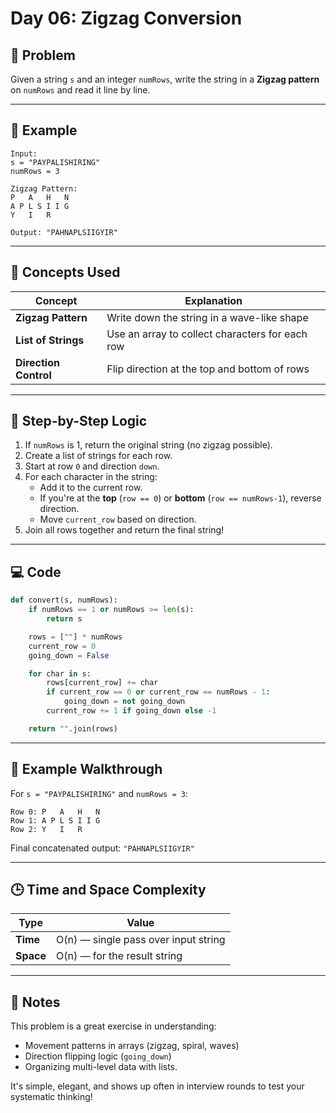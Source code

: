 # Day 06: Zigzag Conversion

## 🧠 Problem

Given a string `s` and an integer `numRows`, write the string in a **Zigzag pattern** on `numRows` and read it line by line.

---

## 🧪 Example

```
Input:
s = "PAYPALISHIRING"
numRows = 3

Zigzag Pattern:
P   A   H   N
A P L S I I G
Y   I   R

Output: "PAHNAPLSIIGYIR"
```

---

## 🧰 Concepts Used

| Concept                | Explanation                                        |
|-------------------------|----------------------------------------------------|
| **Zigzag Pattern**      | Write down the string in a wave-like shape          |
| **List of Strings**     | Use an array to collect characters for each row     |
| **Direction Control**   | Flip direction at the top and bottom of rows        |

---

## 🧠 Step-by-Step Logic

1. If `numRows` is 1, return the original string (no zigzag possible).
2. Create a list of strings for each row.
3. Start at row `0` and direction `down`.
4. For each character in the string:
    - Add it to the current row.
    - If you're at the **top** (`row == 0`) or **bottom** (`row == numRows-1`), reverse direction.
    - Move `current_row` based on direction.
5. Join all rows together and return the final string!

---

## 💻 Code

```python
def convert(s, numRows):
    if numRows == 1 or numRows >= len(s):
        return s

    rows = [""] * numRows
    current_row = 0
    going_down = False

    for char in s:
        rows[current_row] += char
        if current_row == 0 or current_row == numRows - 1:
            going_down = not going_down
        current_row += 1 if going_down else -1

    return "".join(rows)
```

---

## 🔁 Example Walkthrough

For `s = "PAYPALISHIRING"` and `numRows = 3`:

```
Row 0: P   A   H   N
Row 1: A P L S I I G
Row 2: Y   I   R
```

Final concatenated output: `"PAHNAPLSIIGYIR"`

---

## 🕒 Time and Space Complexity

| Type         | Value                   |
|--------------|--------------------------|
| **Time**     | O(n) — single pass over input string |
| **Space**    | O(n) — for the result string         |

---

## 📝 Notes

This problem is a great exercise in understanding:
- Movement patterns in arrays (zigzag, spiral, waves)
- Direction flipping logic (`going_down`)
- Organizing multi-level data with lists.

It's simple, elegant, and shows up often in interview rounds to test your systematic thinking!
